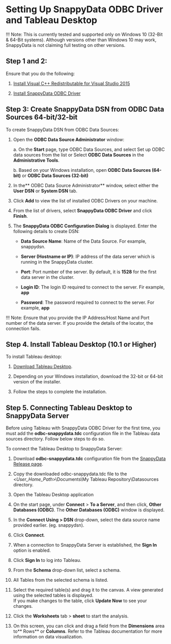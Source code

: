 # Setting Up SnappyData ODBC Driver and Tableau Desktop

!!! Note: 
	This is currently tested and supported only on Windows 10 (32-Bit & 64-Bit systems). Although versions other than Windows 10 may work, SnappyData is not claiming full testing on other versions.

## Step 1 and 2:

Ensure that you do the following:

1. [Install Visual C++ Redistributable for Visual Studio 2015](howto.md#howto-odbc-step1)

2. [Install SnappyData ODBC Driver](howto.md#howto-odbc-step2)

## Step 3: Create SnappyData DSN from ODBC Data Sources 64-bit/32-bit

To create SnappyData DSN from ODBC Data Sources:

1. Open the **ODBC Data Source Administrator** window:

	a. On the **Start** page, type ODBC Data Sources, and select Set up ODBC data sources from the list or Select  **ODBC Data Sources** in the **Administrative Tools**. 

	b. Based on your Windows installation, open **ODBC Data Sources (64-bit)** or **ODBC Data Sources (32-bit)**

2. In the** ODBC Data Source Administrator** window, select either the **User DSN** or **System DSN** tab. 

3. Click **Add** to view the list of installed ODBC Drivers on your machine.

4. From the list of drivers, select **SnappyData ODBC Driver** and click **Finish**.

5. The **SnappyData ODBC Configuration Dialog** is displayed. Enter the following details to create DSN:

	* **Data Source Name**: Name of the Data Source. For example, snappydsn.  

	* **Server (Hostname or IP)**: IP address of the data server which is running in the SnappyData cluster.

	* **Port**: Port number of the server. By default, it is **1528** for the first data server in the cluster.

	* **Login ID**: The login ID required to connect to the server. Fir example, **app**

	* **Password**: The password required to connect to the server. For example, **app**

!!! Note: 
	Ensure that you provide the IP Address/Host Name and Port number of the data server. If you provide the details of the locator, the connection fails. 

## Step 4. Install Tableau Desktop (10.1 or Higher)

To install Tableau desktop:

1. [Download Tableau Desktop](https://www.tableau.com/products/desktop).

2. Depending on your Windows installation, download the 32-bit or 64-bit version of the installer. 

3. Follow the steps to complete the installation.

## Step 5. Connecting Tableau Desktop to SnappyData Server

Before using Tableau with SnappyData ODBC Driver for the first time, you must add the **odbc-snappydata.tdc** configuration file in the Tableau data sources directory. Follow below steps to do so.

To connect the Tableau Desktop to SnappyData Server:

1. Download **odbc-snappydata.tdc** configuration file from the [SnappyData Release page](https://github.com/SnappyDataInc/snappydata/releases).

2. Copy the downloaded odbc-snappydata.tdc file to  the <_User_Home_Path_>\Documents\My Tableau Repository\Datasources directory.

3. Open the Tableau Desktop application

4. On the start page, under **Connect** > **To a Server**, and then click, **Other Databases (ODBC)**.
The **Other Databases (ODBC)** window is displayed. 

5. In the **Connect Using > DSN** drop-down, select the data source name provided earlier. (eg. snappydsn).

6. Click **Connect**.

7. When a connection to SnappyData Server is established, the **Sign In** option is enabled. 

8. Click **Sign In** to log into Tableau.

9. From the **Schema** drop-down list, select a schema.

10. All Tables from the selected schema is listed.

11. Select the required table(s) and drag it to the canvas. A view generated using the selected tables is displayed. </br>If you make changes to the table, click **Update Now** to see your changes.

12. Click the **Worksheets** tab > **sheet** to start the analysis.</br> 

13. On this screen, you can click and drag a field from the **Dimensions** area to** Rows** or **Columns**. Refer to the Tableau documentation for more information on data visualization.


